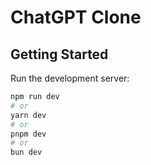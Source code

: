 # ChatGPT Clone 

## Getting Started

Run the development server:

```bash
npm run dev
# or
yarn dev
# or
pnpm dev
# or
bun dev
```
